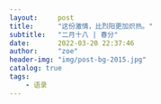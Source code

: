 ```yaml
---
layout:     post
title:      "这份激情，比烈阳更加炽热。"
subtitle:   "二月十八 | 春分"
date:       2022-03-20 22:37:46
author:     "zoe"
header-img: "img/post-bg-2015.jpg"
catalog: true
tags:
    - 语录
---
```

